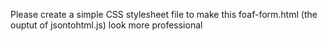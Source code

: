 Please create a simple CSS stylesheet file to make this foaf-form.html (the ouptut of jsontohtml.js) look more professional

